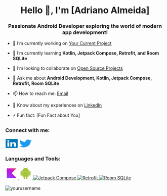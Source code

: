 <h1 align="center">Hello 👋, I'm [Adriano Almeida]</h1>
<h3 align="center">Passionate Android Developer exploring the world of modern app development!</h3>

- 🔭 I’m currently working on [Your Current Project](https://github.com/Theadr29/dio-lab-open-source)

- 🌱 I’m currently learning **Kotlin, Jetpack Compose, Retrofit, and Room SQLite**

- 👯 I’m looking to collaborate on [Open Source Projects](https://github.com/Theadr29)

- 💬 Ask me about **Android Development, Kotlin, Jetpack Compose, Retrofit, Room SQLite**

- 📫 How to reach me: [Email](adriano-almeidasantos@hotmail.com)

- 📄 Know about my experiences on [LinkedIn](https://www.linkedin.com/in/adriano-almeida-dos-santos-134595222/)

- ⚡ Fun fact: [Fun Fact about You]

<h3 align="left">Connect with me:</h3>
<p align="left">
<a href="[https://www.linkedin.com/in/adriano-almeida-dos-santos-134595222/" target="blank"><img align="center" src="https://raw.githubusercontent.com/devicons/devicon/master/icons/linkedin/linkedin-original.svg" alt="Your LinkedIn Profile" height="30" width="40" /></a>
<a href="[Your Twitter Profile URL]" target="blank"><img align="center" src="https://raw.githubusercontent.com/devicons/devicon/master/icons/twitter/twitter-original.svg" alt="Your Twitter Profile" height="30" width="40" /></a>
</p>

<h3 align="left">Languages and Tools:</h3>
<p align="left"> 
    <a href="https://kotlinlang.org/" target="_blank" rel="noreferrer"> <img src="https://raw.githubusercontent.com/devicons/devicon/master/icons/kotlin/kotlin-original.svg" alt="Kotlin" width="40" height="40"/> </a>
    <a href="https://developer.android.com/studio" target="_blank" rel="noreferrer"> <img src="https://raw.githubusercontent.com/devicons/devicon/master/icons/android/android-original.svg" alt="Android" width="40" height="40"/> </a>
    <a href="https://developer.android.com/jetpack/compose" target="_blank" rel="noreferrer"> <img src="https://developer.android.com/images/brand/compose_icon_round.png" alt="Jetpack Compose" width="40" height="40"/> </a>
    <a href="https://square.github.io/retrofit/" target="_blank" rel="noreferrer"> <img src="https://raw.githubusercontent.com/square/retrofit/master/website/static/logo.svg" alt="Retrofit" width="40" height="40"/> </a>
    <a href="https://developer.android.com/training/data-storage/room" target="_blank" rel="noreferrer"> <img src="https://developer.android.com/images/jetpack/room-icon.svg" alt="Room SQLite" width="40" height="40"/> </a>
</p>

<p><img align="center" src="https://github-readme-stats.vercel.app/api/top-langs?username=yourusername&show_icons=true&locale=en&layout=compact" alt="yourusername" /></p>
